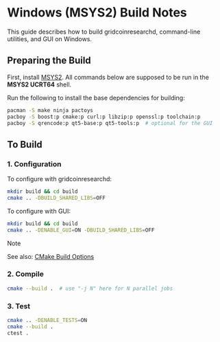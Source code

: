 Windows (MSYS2) Build Notes
===========================

This guide describes how to build gridcoinresearchd, command-line utilities, and GUI on Windows.

Preparing the Build
-------------------

First, install [MSYS2](https://www.msys2.org/). All commands below are supposed to be run in the **MSYS2 UCRT64** shell.

Run the following to install the base dependencies for building:

```bash
pacman -S make ninja pactoys
pacboy -S boost:p cmake:p curl:p libzip:p openssl:p toolchain:p
pacboy -S qrencode:p qt5-base:p qt5-tools:p  # optional for the GUI
```

To Build
--------

### 1. Configuration

To configure with gridcoinresearchd:

```bash
mkdir build && cd build
cmake .. -DBUILD_SHARED_LIBS=OFF
```

To configure with GUI:

```bash
mkdir build && cd build
cmake .. -DENABLE_GUI=ON -DBUILD_SHARED_LIBS=OFF
```

> [!NOTE]
> See also: [CMake Build Options](cmake-options.md)

### 2. Compile

```bash
cmake --build .  # use "-j N" here for N parallel jobs
```

### 3. Test

```bash
cmake .. -DENABLE_TESTS=ON
cmake --build .
ctest .
```
